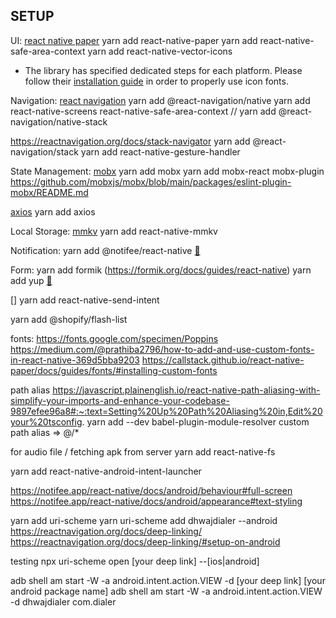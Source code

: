 ## SETUP

UI:
[react native paper](https://callstack.github.io/react-native-paper/docs/guides/getting-started)
yarn add react-native-paper
yarn add react-native-safe-area-context
yarn add react-native-vector-icons 
- The library has specified dedicated steps for each platform. Please follow their [installation guide](https://github.com/oblador/react-native-vector-icons#installation) in order to properly use icon fonts.

Navigation:
[react navigation](https://reactnavigation.org/docs/getting-started/)
yarn add @react-navigation/native
yarn add react-native-screens react-native-safe-area-context
// yarn add @react-navigation/native-stack

https://reactnavigation.org/docs/stack-navigator
yarn add @react-navigation/stack
yarn add react-native-gesture-handler

State Management:
[mobx](https://mobx.js.org/installation.html)
yarn add mobx
yarn add mobx-react
mobx-plugin
https://github.com/mobxjs/mobx/blob/main/packages/eslint-plugin-mobx/README.md



[axios](https://axios-http.com/docs/intro)
yarn add axios

Local Storage:
[mmkv](https://github.com/mrousavy/react-native-mmkv)
yarn add react-native-mmkv

Notification:
yarn add @notifee/react-native [🔗](https://notifee.app/react-native/docs/installation)

Form:
yarn add formik 
(https://formik.org/docs/guides/react-native)
yarn add yup 
[🔗](https://github.com/jquense/yup)

[]
yarn add react-native-send-intent


yarn add @shopify/flash-list


fonts:
https://fonts.google.com/specimen/Poppins
https://medium.com/@prathiba2796/how-to-add-and-use-custom-fonts-in-react-native-369d5bba9203
https://callstack.github.io/react-native-paper/docs/guides/fonts/#installing-custom-fonts



path alias
https://javascript.plainenglish.io/react-native-path-aliasing-with-simplify-your-imports-and-enhance-your-codebase-9897efee96a8#:~:text=Setting%20Up%20Path%20Aliasing%20in,Edit%20your%20tsconfig.
yarn add --dev babel-plugin-module-resolver
custom path alias => @/*


for audio file / fetching apk from server
yarn add react-native-fs

yarn add react-native-android-intent-launcher



https://notifee.app/react-native/docs/android/behaviour#full-screen
https://notifee.app/react-native/docs/android/appearance#text-styling


yarn add uri-scheme
yarn uri-scheme add dhwajdialer --android
https://reactnavigation.org/docs/deep-linking/
https://reactnavigation.org/docs/deep-linking/#setup-on-android

testing
npx uri-scheme open [your deep link] --[ios|android]

adb shell am start -W -a android.intent.action.VIEW -d [your deep link] [your android package name]
adb shell am start -W -a android.intent.action.VIEW -d dhwajdialer com.dialer




